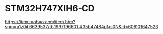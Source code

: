 # STM32H747XIH6-CD

https://item.taobao.com/item.htm?spm=a1z0d.6639537/tb.1997196601.4.35b47484p1as0N&id=606101647523

